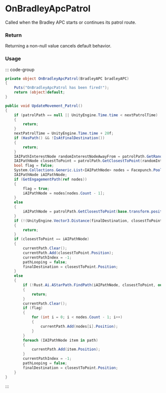 # OnBradleyApcPatrol
<Badge type="info" text="Vehicle"/>[<Badge type="danger" text="Carbon Compatible"/>](https://github.com/CarbonCommunity/Carbon)[<Badge type="warning" text="Oxide Compatible"/>](https://github.com/OxideMod/Oxide.Rust)
Called when the Bradley APC starts or continues its patrol route.

### Return
Returning a non-null value cancels default behavior.

### Usage
::: code-group
```csharp [Example]
private object OnBradleyApcPatrol(BradleyAPC bradleyAPC)
{
	Puts("OnBradleyApcPatrol has been fired!");
	return (object)default;
}
```
```csharp [Source — Assembly-CSharp @ BradleyAPC]
public void UpdateMovement_Patrol()
{
	if (patrolPath == null || UnityEngine.Time.time < nextPatrolTime)
	{
		return;
	}
	nextPatrolTime = UnityEngine.Time.time + 20f;
	if (HasPath() && !IsAtFinalDestination())
	{
		return;
	}
	IAIPathInterestNode randomInterestNodeAwayFrom = patrolPath.GetRandomInterestNodeAwayFrom(base.transform.position);
	IAIPathNode closestToPoint = patrolPath.GetClosestToPoint(randomInterestNodeAwayFrom.Position);
	bool flag = false;
	System.Collections.Generic.List<IAIPathNode> nodes = Facepunch.Pool.Get<System.Collections.Generic.List<IAIPathNode>>();
	IAIPathNode iAIPathNode;
	if (GetEngagementPath(ref nodes))
	{
		flag = true;
		iAIPathNode = nodes[nodes.Count - 1];
	}
	else
	{
		iAIPathNode = patrolPath.GetClosestToPoint(base.transform.position);
	}
	if (!(UnityEngine.Vector3.Distance(finalDestination, closestToPoint.Position) > 2f))
	{
		return;
	}
	if (closestToPoint == iAIPathNode)
	{
		currentPath.Clear();
		currentPath.Add(closestToPoint.Position);
		currentPathIndex = -1;
		pathLooping = false;
		finalDestination = closestToPoint.Position;
	}
	else
	{
		if (!Rust.Ai.AStarPath.FindPath(iAIPathNode, closestToPoint, out var path, out var _))
		{
			return;
		}
		currentPath.Clear();
		if (flag)
		{
			for (int i = 0; i < nodes.Count - 1; i++)
			{
				currentPath.Add(nodes[i].Position);
			}
		}
		foreach (IAIPathNode item in path)
		{
			currentPath.Add(item.Position);
		}
		currentPathIndex = -1;
		pathLooping = false;
		finalDestination = closestToPoint.Position;
	}
}

```
:::
